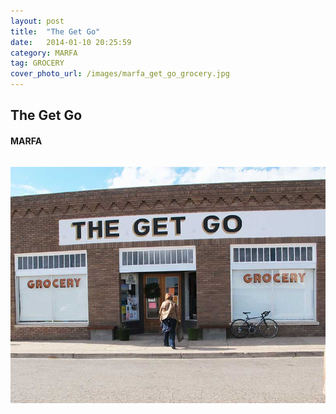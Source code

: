 ```yaml
---
layout: post
title:  "The Get Go"
date:   2014-01-10 20:25:59
category: MARFA
tag: GROCERY
cover_photo_url: /images/marfa_get_go_grocery.jpg
---
```


<div class="section-title">
  <h2>The Get Go</h2>
    <h4>MARFA</h4>
    <div class="divider-border"></div>
</div> 
<div class="column small-6">
  <p>
  </p>
<div class="column small-6">
    <img src="/images/marfa_get_go_grocery.jpg">
</div>   

